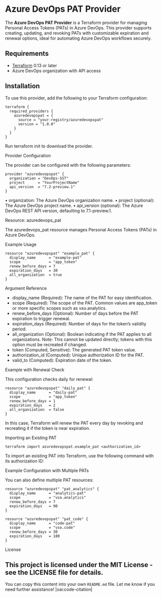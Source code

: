 # Azure DevOps PAT Provider

The **Azure DevOps PAT Provider** is a Terraform provider for managing Personal Access Tokens (PATs) in Azure DevOps. This provider supports creating, updating, and revoking PATs with customizable expiration and renewal options, ideal for automating Azure DevOps workflows securely.

## Requirements

- [Terraform](https://www.terraform.io/downloads.html) 0.13 or later
- Azure DevOps organization with API access

## Installation

To use this provider, add the following to your Terraform configuration:

```hcl
terraform {
  required_providers {
    azuredevopspat = {
      source = "your-registry/azuredevopspat"
      version = "1.0.0"
    }
  }
}
```
Run terraform init to download the provider.

Provider Configuration

The provider can be configured with the following parameters:
```hcl
provider "azuredevopspat" {
  organization = "DevOps-SST"
  project      = "YourProjectName"
  api_version  = "7.2-preview.1"
}
```
•	organization: The Azure DevOps organization name.
•	project (optional): The Azure DevOps project name.
•	api_version (optional): The Azure DevOps REST API version, defaulting to 7.1-preview.1.

Resource: azuredevops_pat

The azuredevops_pat resource manages Personal Access Tokens (PATs) in Azure DevOps.

Example Usage
```hcl
resource "azuredevopspat" "example_pat" {
  display_name      = "example-pat"
  scope             = "app_token"
  renew_before_days = 7
  expiration_days   = 30
  all_organization  = true
}
```
Argument Reference

- display_name (Required): The name of the PAT for easy identification.
- scope (Required): The scope of the PAT. Common values are app_token or more specific scopes such as vso.analytics.
- renew_before_days (Optional): Number of days before the PAT expiration to trigger renewal.
-	expiration_days (Required): Number of days for the token’s validity period.
-	all_organization (Optional): Boolean indicating if the PAT applies to all organizations. Note: This cannot be updated directly; tokens with this option must be recreated if changed.
-	token (Computed, Sensitive): The generated PAT token value.
-	authorization_id (Computed): Unique authorization ID for the PAT.
-	valid_to (Computed): Expiration date of the token.

Example with Renewal Check

This configuration checks daily for renewal:
```hcl
resource "azuredevopspat" "daily_pat" {
  display_name      = "daily-pat"
  scope             = "app_token"
  renew_before_days = 1
  expiration_days   = 2
  all_organization  = false
}
```
In this case, Terraform will renew the PAT every day by revoking and recreating it if the token is near expiration.

Importing an Existing PAT
```hcl
terraform import azuredevopspat.example_pat <authorization_id>
```
To import an existing PAT into Terraform, use the following command with its authorization ID:

Example Configuration with Multiple PATs

You can also define multiple PAT resources:
```hcl
resource "azuredevopspat" "pat_analytics" {
  display_name      = "analytics-pat"
  scope             = "vso.analytics"
  renew_before_days = 7
  expiration_days   = 90
}

resource "azuredevopspat" "pat_code" {
  display_name      = "code-pat"
  scope             = "vso.code"
  renew_before_days = 30
  expiration_days   = 180
}
```
License

This project is licensed under the MIT License - see the LICENSE file for details.
--- 

You can copy this content into your own `README.md` file. Let me know if you need further assistance! |oai:code-citation|
